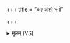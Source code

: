 +++
title = "०२ अंशो भगो"

+++
<details><summary>मूलम् (VS)</summary>

अंशो॒ भगो॒ वरु॑णो मि॒त्रो अ॑र्य॒मादि॑तिः॒ पान्तु॑ म॒रुतः॑।  
अप॒ तस्य॒ द्वेषो॑ गमेदभि॒ह्रुतो॑ यावय॒च्छत्रु॒मन्ति॑तम् ॥
</details>